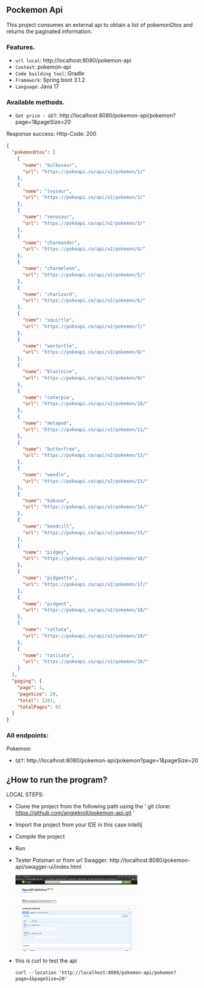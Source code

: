 ## Pockemon Api

This project consumes an external api to obtain a list of pokemonDtos and returns the paginated
information.

### Features.

- `url local`: http://localhost:8080/pokemon-api
- `Context`: pokemon-api
- `Code building tool`: Gradle
- `Framework`: Spring boot 3.1.2
- `Language`: Java 17

### Available methods.

- `Get price - GET`: http://localhost:8080/pokemon-api/pokemon?page=1&pageSize=20

Response success: Http-Code: 200

```json
{
  "pokemonDtos": [
    {
      "name": "bulbasaur",
      "url": "https://pokeapi.co/api/v2/pokemon/1/"
    },
    {
      "name": "ivysaur",
      "url": "https://pokeapi.co/api/v2/pokemon/2/"
    },
    {
      "name": "venusaur",
      "url": "https://pokeapi.co/api/v2/pokemon/3/"
    },
    {
      "name": "charmander",
      "url": "https://pokeapi.co/api/v2/pokemon/4/"
    },
    {
      "name": "charmeleon",
      "url": "https://pokeapi.co/api/v2/pokemon/5/"
    },
    {
      "name": "charizard",
      "url": "https://pokeapi.co/api/v2/pokemon/6/"
    },
    {
      "name": "squirtle",
      "url": "https://pokeapi.co/api/v2/pokemon/7/"
    },
    {
      "name": "wartortle",
      "url": "https://pokeapi.co/api/v2/pokemon/8/"
    },
    {
      "name": "blastoise",
      "url": "https://pokeapi.co/api/v2/pokemon/9/"
    },
    {
      "name": "caterpie",
      "url": "https://pokeapi.co/api/v2/pokemon/10/"
    },
    {
      "name": "metapod",
      "url": "https://pokeapi.co/api/v2/pokemon/11/"
    },
    {
      "name": "butterfree",
      "url": "https://pokeapi.co/api/v2/pokemon/12/"
    },
    {
      "name": "weedle",
      "url": "https://pokeapi.co/api/v2/pokemon/13/"
    },
    {
      "name": "kakuna",
      "url": "https://pokeapi.co/api/v2/pokemon/14/"
    },
    {
      "name": "beedrill",
      "url": "https://pokeapi.co/api/v2/pokemon/15/"
    },
    {
      "name": "pidgey",
      "url": "https://pokeapi.co/api/v2/pokemon/16/"
    },
    {
      "name": "pidgeotto",
      "url": "https://pokeapi.co/api/v2/pokemon/17/"
    },
    {
      "name": "pidgeot",
      "url": "https://pokeapi.co/api/v2/pokemon/18/"
    },
    {
      "name": "rattata",
      "url": "https://pokeapi.co/api/v2/pokemon/19/"
    },
    {
      "name": "raticate",
      "url": "https://pokeapi.co/api/v2/pokemon/20/"
    }
  ],
  "paging": {
    "page": 1,
    "pageSize": 20,
    "total": 1281,
    "totalPages": 65
  }
}
```

### All endpoints:

Pokemon:

- `GET`: http://localhost:8080/pokemon-api/pokemon?page=1&pageSize=20

## ¿How to run the program?

LOCAL STEPS:

- Clone the project from the following path using the ' git clone: https://github.com/angiekroll/pokemon-api.git '
- Import the project from your IDE in this case intellij
- Compile the project
- Run
- Tester Potsman or from url Swagger: http://localhost:8080/pokemon-api/swagger-ui/index.html

  <img src="./src/main/resources/images/swagger.png" width="320">
- this is curl to test the api
  ```
  curl --location 'http://localhost:8080/pokemon-api/pokemon?page=1&pageSize=20'
  ```



